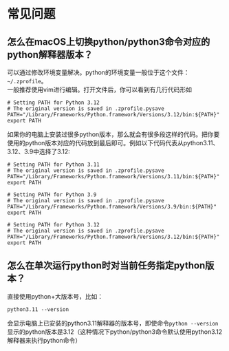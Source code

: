 # 常见问题
## 怎么在macOS上切换python/python3命令对应的python解释器版本？
可以通过修改环境变量解决。python的环境变量一般位于这个文件：`~/.zprofile`。  
一般推荐使用vim进行编辑。打开文件后，你可以看到有几行代码形如  
```shell
# Setting PATH for Python 3.12
# The original version is saved in .zprofile.pysave
PATH="/Library/Frameworks/Python.framework/Versions/3.12/bin:${PATH}"
export PATH
```
如果你的电脑上安装过很多python版本，那么就会有很多段这样的代码。把你要使用的python版本对应的代码放到最后即可。例如以下代码代表从python3.11、3.12、3.9中选择了3.12:  
```shell
# Setting PATH for Python 3.11
# The original version is saved in .zprofile.pysave
PATH="/Library/Frameworks/Python.framework/Versions/3.11/bin:${PATH}"
export PATH

# Setting PATH for Python 3.9
# The original version is saved in .zprofile.pysave
PATH="/Library/Frameworks/Python.framework/Versions/3.9/bin:${PATH}"
export PATH

# Setting PATH for Python 3.12
# The original version is saved in .zprofile.pysave
PATH="/Library/Frameworks/Python.framework/Versions/3.12/bin:${PATH}"
export PATH
```
## 怎么在单次运行python时对当前任务指定python版本？
直接使用python+大版本号，比如：
```shell
python3.11 --version
```
会显示电脑上已安装的python3.11解释器的版本号，即使命令`python --version`显示的python版本是3.12（这种情况下python/python3命令默认使用python3.12解释器来执行python命令）
